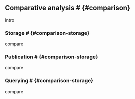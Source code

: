 ## Comparative analysis # {#comparison}
<span class="todo">intro</span>

### Storage # {#comparison-storage}
<span class="todo">compare</span>

### Publication # {#comparison-storage}
<span class="todo">compare</span>

### Querying # {#comparison-storage}
<span class="todo">compare</span>
